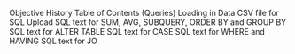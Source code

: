 Objective
History
Table of Contents (Queries)
Loading in Data
CSV file for SQL Upload
SQL text for SUM, AVG, SUBQUERY, ORDER BY and GROUP BY
SQL text for ALTER TABLE
SQL text for CASE
SQL text for WHERE and HAVING
SQL text for JO
